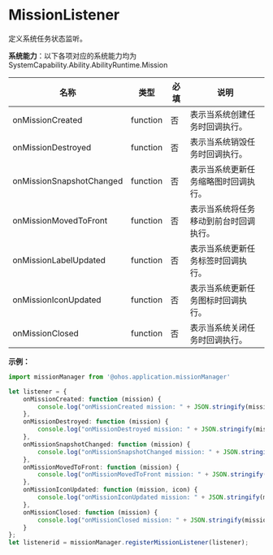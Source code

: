 # MissionListener

定义系统任务状态监听。

**系统能力**：以下各项对应的系统能力均为SystemCapability.Ability.AbilityRuntime.Mission

| 名称        | 类型                 | 必填 | 说明                                                         |
| ----------- | -------- | ---- | ------------------------------------------------------------ |
| onMissionCreated    | function               | 否   | 表示当系统创建任务时回调执行。                                |
| onMissionDestroyed   | function               | 否   | 表示当系统销毁任务时回调执行。 |
| onMissionSnapshotChanged   | function               | 否   | 表示当系统更新任务缩略图时回调执行。 |
| onMissionMovedToFront   | function               | 否   | 表示当系统将任务移动到前台时回调执行。 |
| onMissionLabelUpdated   | function               | 否   | 表示当系统更新任务标签时回调执行。 |
| onMissionIconUpdated   | function               | 否   | 表示当系统更新任务图标时回调执行。 |
| onMissionClosed   | function               | 否   | 表示当系统关闭任务时回调执行。 |

**示例：**
```ts
import missionManager from '@ohos.application.missionManager'

let listener = {
    onMissionCreated: function (mission) {
        console.log("onMissionCreated mission: " + JSON.stringify(mission));
    },
    onMissionDestroyed: function (mission) {
        console.log("onMissionDestroyed mission: " + JSON.stringify(mission));
    },
    onMissionSnapshotChanged: function (mission) {
        console.log("onMissionSnapshotChanged mission: " + JSON.stringify(mission));
    },
    onMissionMovedToFront: function (mission) {
        console.log("onMissionMovedToFront mission: " + JSON.stringify(mission));
    },
    onMissionIconUpdated: function (mission, icon) {
        console.log("onMissionIconUpdated mission: " + JSON.stringify(mission));
    },
    onMissionClosed: function (mission) {
        console.log("onMissionClosed mission: " + JSON.stringify(mission));
    }
};
let listenerid = missionManager.registerMissionListener(listener);
```